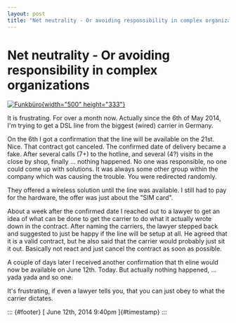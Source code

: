 ```yaml
---
layout: post
title: "Net neutrality - Or avoiding responsibility in complex organizations"
---
```



Net neutrality - Or avoiding responsibility in complex organizations
====================================================================

[![Funkbüro](https://farm5.staticflickr.com/4026/4422602259_265e859829.jpg){width="500"
height="333"}](https://www.flickr.com/photos/biederbeck/4422602259/ "Funkbüro von Herr von Draussen bei Flickr")

It is frustrating. For over a month now. Actually since the 6th of May
2014, I'm trying to get a DSL line from the biggest (wired) carrier in
Germany.

On the 6th I got a confirmation that the line will be available on the
21st. Nice. That contract got canceled. The confirmed date of delivery
became a fake. After several calls (7+) to the hotline, and several (4?)
visits in the close by shop, finally ... nothing happened. No one was
responsible, no one could come up with solutions. It was always some
other group within the company which was causing the trouble. You were
redirected randomly.

They offered a wireless solution until the line was available. I still
had to pay for the hardware, the offer was just about the "SIM card".

About a week after the confirmed date I reached out to a lawyer to get
an idea of what can be done to get the carrier to do what it actually
wrote down in the contract. After naming the carriers, the lawyer
stepped back and suggested to just be happy if the line will be setup at
all. He agreed that it is a valid contract, but he also said that the
carrier would probably just sit it out. Basically not react and just
cancel the contract as soon as possible.

A couple of days later I received another confirmation that th eline
would now be available on June 12th. Today. But actually nothing
happened, ... yada yada and so one.

It's frustrating, if even a lawyer tells you, that you can just obey to
what the carrier dictates.

::: {#footer}
[ June 12th, 2014 9:40pm ]{#timestamp}
:::
